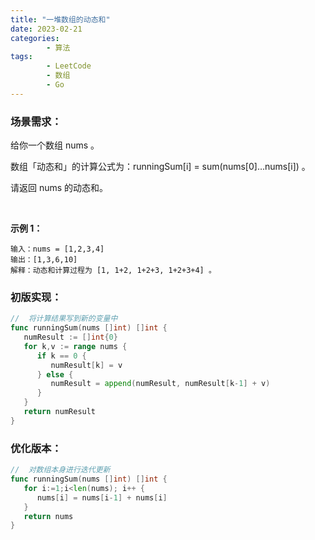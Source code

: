 ```yaml
---
title: "一堆数组的动态和"
date: 2023-02-21
categories: 
        - 算法
tags: 
        - LeetCode
        - 数组
        - Go
---
```


### 场景需求：

给你一个数组 nums 。

数组「动态和」的计算公式为：runningSum[i] = sum(nums[0]…nums[i]) 。

请返回 nums 的动态和。

<br>

**示例 1：**

```
输入：nums = [1,2,3,4]
输出：[1,3,6,10]
解释：动态和计算过程为 [1, 1+2, 1+2+3, 1+2+3+4] 。
```



### 初版实现：

```go
//	将计算结果写到新的变量中
func runningSum(nums []int) []int {
   numResult := []int{0}
   for k,v := range nums {
      if k == 0 {
         numResult[k] = v
      } else {
         numResult = append(numResult, numResult[k-1] + v)
      }
   }
   return numResult
}
```



### 优化版本：

```go
//	对数组本身进行迭代更新
func runningSum(nums []int) []int {
   for i:=1;i<len(nums); i++ {
      nums[i] = nums[i-1] + nums[i]
   }
   return nums
}
```
